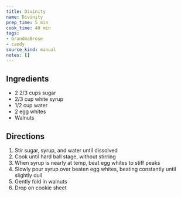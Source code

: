 ```yaml
---
title: Divinity
name: Divinity
prep_time: 5 min
cook_time: 40 min
tags:
- GrandmaBrose
- candy
source_kind: manual
notes: []
---
```


## Ingredients
- 2 2/3 cups sugar
- 2/3 cup white syrup
- 1/2 cup water
- 2 egg whites
- Walnuts


## Directions
1. Stir sugar, syrup, and water until dissolved
2. Cook until hard ball stage, without stirring
3. When syrup is nearly at temp, beat egg whites to stiff peaks
4. Slowly pour syrup over beaten egg whites, beating constantly until slightly dull
5. Gently fold in walnuts
6. Drop on cookie sheet
